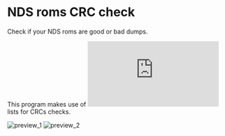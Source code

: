 # NDS roms CRC check
 Check if your NDS roms are good or bad dumps.
 
 This program makes use of ![DAT-o-MATIC](https://datomatic.no-intro.org/index.php?page=search&op=datset&s=64) lists for CRCs checks.
 
![preview_1](https://user-images.githubusercontent.com/45881310/128627865-506223c6-a03c-40ed-8cbd-61ac46ee88d0.png)
![preview_2](https://user-images.githubusercontent.com/45881310/128627867-6bfc3fd6-e1f3-455b-93e3-e8001691241a.png)
